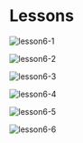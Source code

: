 # Lessons
![lesson6-1]()

![lesson6-2]()

![lesson6-3]()

![lesson6-4]()

![lesson6-5]()

![lesson6-6]()



